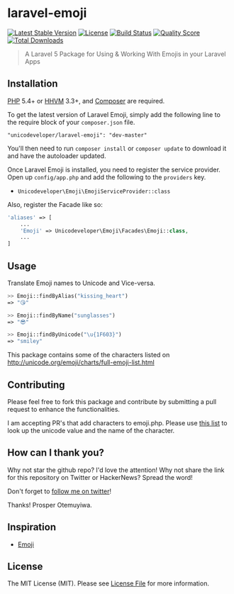 # laravel-emoji

[![Latest Stable Version](https://poser.pugx.org/unicodeveloper/laravel-emoji/v/stable.svg)](https://packagist.org/packages/unicodeveloper/laravel-emoji)
[![License](https://poser.pugx.org/unicodeveloper/laravel-emoji/license.svg)](LICENSE.md)
[![Build Status](https://img.shields.io/travis/unicodeveloper/laravel-emoji.svg)](https://travis-ci.org/unicodeveloper/laravel-emoji)
[![Quality Score](https://img.shields.io/scrutinizer/g/unicodeveloper/laravel-emoji.svg?style=flat-square)](https://scrutinizer-ci.com/g/unicodeveloper/laravel-emoji)
[![Total Downloads](https://img.shields.io/packagist/dt/unicodeveloper/laravel-emoji.svg?style=flat-square)](https://packagist.org/packages/unicodeveloper/laravel-emoji)

> A Laravel 5 Package for Using & Working With Emojis in your Laravel Apps

## Installation

[PHP](https://php.net) 5.4+ or [HHVM](http://hhvm.com) 3.3+, and [Composer](https://getcomposer.org) are required.

To get the latest version of Laravel Emoji, simply add the following line to the require block of your `composer.json` file.

```
"unicodeveloper/laravel-emoji": "dev-master"
```

You'll then need to run `composer install` or `composer update` to download it and have the autoloader updated.

Once Laravel Emoji is installed, you need to register the service provider. Open up `config/app.php` and add the following to the `providers` key.

* `Unicodeveloper\Emoji\EmojiServiceProvider::class`

Also, register the Facade like so:

```php
'aliases' => [
    ...
    'Emoji' => Unicodeveloper\Emoji\Facades\Emoji::class,
    ...
]
```

## Usage

Translate Emoji names to Unicode and Vice-versa.

```php
>> Emoji::findByAlias("kissing_heart")
=> "😘"

>> Emoji::findByName("sunglasses")
=> "😎"

>> Emoji::findByUnicode("\u{1F603}")
=> "smiley"

```
This package contains some of the characters listed on http://unicode.org/emoji/charts/full-emoji-list.html

## Contributing

Please feel free to fork this package and contribute by submitting a pull request to enhance the functionalities.

I am accepting PR's that add characters to emoji.php.
Please use [this list](http://unicode.org/emoji/charts/full-emoji-list.html) to look up the unicode value and
the name of the character.

## How can I thank you?

Why not star the github repo? I'd love the attention! Why not share the link for this repository on Twitter or HackerNews? Spread the word!

Don't forget to [follow me on twitter](https://twitter.com/unicodeveloper)!

Thanks!
Prosper Otemuyiwa.

## Inspiration

* [Emoji](https://github.com/spatie/emoji)

## License

The MIT License (MIT). Please see [License File](LICENSE.md) for more information.
